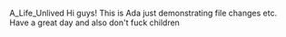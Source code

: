 A_Life_Unlived
Hi guys!
This is Ada just demonstrating file changes etc.
Have a great day and also don't fuck children 